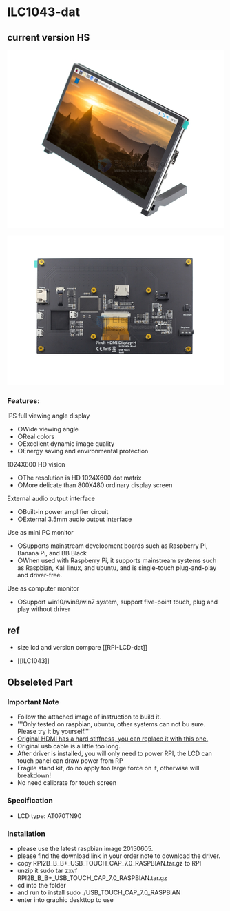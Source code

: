 
# ILC1043-dat


## current version HS

![](2024-02-27-15-34-52.png)

![](2024-02-27-15-35-08.png)

### Features:

IPS full viewing angle display
- ○Wide viewing angle
- ○Real colors
- ○Excellent dynamic image quality
- ○Energy saving and environmental protection

1024X600 HD vision
- ○The resolution is HD 1024X600 dot matrix
- ○More delicate than 800X480 ordinary display screen

External audio output interface
- ○Built-in power amplifier circuit
- ○External 3.5mm audio output interface

Use as mini PC monitor
- ○Supports mainstream development boards such as Raspberry Pi, Banana Pi, and BB Black
- ○When used with Raspberry Pi, it supports mainstream systems such as Raspbian, Kali linux, and ubuntu, and is single-touch plug-and-play and driver-free.
  
Use as computer monitor
- ○Support win10/win8/win7 system, support five-point touch, plug and play without driver

## ref 

- size lcd and version compare [[RPI-LCD-dat]]

- [[ILC1043]]




## Obseleted Part

### Important Note
* Follow the attached image of instruction to build it.
* '''Only tested on raspbian, ubuntu, other systems can not bu sure. Please try it by yourself.'''
* [Original HDMI has a hard stiffness, you can replace it with this one.](http://www.electrodragon.com/product/hdmi-hdmi-cable/)
* Original usb cable is a little too long.
* After driver is installed, you will only need to power RPI, the LCD can touch panel can draw power from RP
* Fragile stand kit, do no apply too large force on it, otherwise will breakdown!
* No need calibrate for touch screen

### Specification 
* LCD type: AT070TN90
  
### Installation
* please use the latest raspbian image 20150605.
* please find the download link in your order note to download the driver.
* copy RPI2B_B_B+_USB_TOUCH_CAP_7.0_RASPBIAN.tar.gz to RPI
* unzip it
 sudo tar  zxvf  RPI2B_B_B+_USB_TOUCH_CAP_7.0_RASPBIAN.tar.gz
* cd into the folder
* and run to install
 sudo  ./USB_TOUCH_CAP_7.0_RASPBIAN
* enter into graphic deskttop to use
